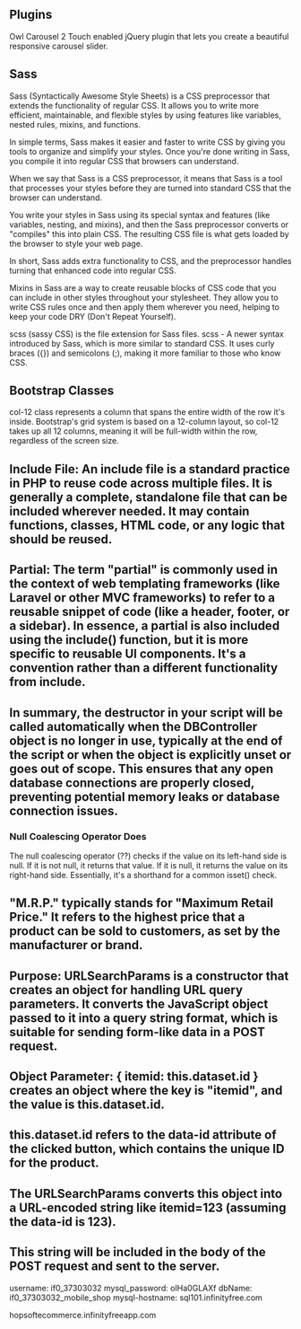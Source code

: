 ## Plugins

Owl Carousel 2
Touch enabled jQuery plugin that lets you create a beautiful responsive carousel slider.

## Sass

Sass (Syntactically Awesome Style Sheets) is a CSS preprocessor that extends the functionality of regular CSS. It allows you to write more efficient, maintainable, and flexible styles by using features like variables, nested rules, mixins, and functions.

In simple terms, Sass makes it easier and faster to write CSS by giving you tools to organize and simplify your styles. Once you're done writing in Sass, you compile it into regular CSS that browsers can understand.

When we say that Sass is a CSS preprocessor, it means that Sass is a tool that processes your styles before they are turned into standard CSS that the browser can understand.

You write your styles in Sass using its special syntax and features (like variables, nesting, and mixins), and then the Sass preprocessor converts or "compiles" this into plain CSS. The resulting CSS file is what gets loaded by the browser to style your web page.

In short, Sass adds extra functionality to CSS, and the preprocessor handles turning that enhanced code into regular CSS.

Mixins in Sass are a way to create reusable blocks of CSS code that you can include in other styles throughout your stylesheet. They allow you to write CSS rules once and then apply them wherever you need, helping to keep your code DRY (Don't Repeat Yourself).

scss (sassy CSS) is the file extension for Sass files.
scss - A newer syntax introduced by Sass, which is more similar to standard CSS. It uses curly braces ({}) and semicolons (;), making it more familiar to those who know CSS.

## Bootstrap Classes
col-12 class represents a column that spans the entire width of the row it's inside. Bootstrap's grid system is based on a 12-column layout, so col-12 takes up all 12 columns, meaning it will be full-width within the row, regardless of the screen size.

## Include File: An include file is a standard practice in PHP to reuse code across multiple files. It is generally a complete, standalone file that can be included wherever needed. It may contain functions, classes, HTML code, or any logic that should be reused.

## Partial: The term "partial" is commonly used in the context of web templating frameworks (like Laravel or other MVC frameworks) to refer to a reusable snippet of code (like a header, footer, or a sidebar). In essence, a partial is also included using the include() function, but it is more specific to reusable UI components. It's a convention rather than a different functionality from include.

## In summary, the destructor in your script will be called automatically when the DBController object is no longer in use, typically at the end of the script or when the object is explicitly unset or goes out of scope. This ensures that any open database connections are properly closed, preventing potential memory leaks or database connection issues.

### Null Coalescing Operator Does
The null coalescing operator (??) checks if the value on its left-hand side is null. If it is not null, it returns that value. If it is null, it returns the value on its right-hand side. Essentially, it's a shorthand for a common isset() check.

## "M.R.P." typically stands for "Maximum Retail Price." It refers to the highest price that a product can be sold to customers, as set by the manufacturer or brand.

## Purpose: URLSearchParams is a constructor that creates an object for handling URL query parameters. It converts the JavaScript object passed to it into a query string format, which is suitable for sending form-like data in a POST request.

## Object Parameter: { itemid: this.dataset.id } creates an object where the key is "itemid", and the value is this.dataset.id.

## this.dataset.id refers to the data-id attribute of the clicked button, which contains the unique ID for the product.
## The URLSearchParams converts this object into a URL-encoded string like itemid=123 (assuming the data-id is 123).
## This string will be included in the body of the POST request and sent to the server.

username: if0_37303032
mysql_password: oIHa0GLAXf
dbName: if0_37303032_mobile_shop
mysql-hostname: sql101.infinityfree.com

 hopsoftecommerce.infinityfreeapp.com
